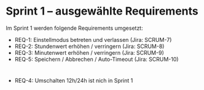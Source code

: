 # Sprint 1 – ausgewählte Requirements

Im Sprint 1 werden folgende Requirements umgesetzt:

- REQ-1: Einstellmodus betreten und verlassen (Jira: SCRUM-7)
- REQ-2: Stundenwert erhöhen / verringern (Jira: SCRUM-8)
- REQ-3: Minutenwert erhöhen / verringern (Jira: SCRUM-9)
- REQ-5: Speichern / Abbrechen / Auto-Timeout (Jira: SCRUM-10)

#
- REQ-4: Umschalten 12h/24h ist nich in Sprint 1

